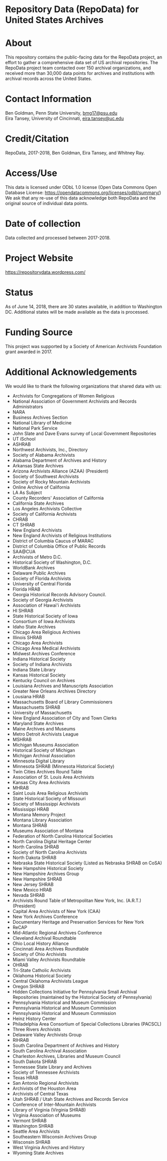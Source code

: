 Repository Data (RepoData) for United States Archives
=================
# About

This repository contains the public-facing data for the RepoData project, an effort to gather a comprehensive data set of US archival repositories. The RepoData project team contacted over 150 archival organizations, and received more than 30,000 data points for archives and institutions with archival records across the United States.

# Contact Information

Ben Goldman, Penn State University, bmg17@psu.edu	
Eira Tansey, University of Cincinnati, eira.tansey@uc.edu

# Credit/Citation

RepoData, 2017-2018, Ben Goldman, Eira Tansey, and Whitney Ray. 

# Access/Use

This data is licensed under ODbL 1.0 license (Open Data Commons Open Database License: https://opendatacommons.org/licenses/odbl/summary/) We ask that any re-use of this data acknowledge both RepoData and the original source of individual data points. 

# Date of collection

Data collected and processed between 2017-2018.

# Project Website

https://repositorydata.wordpress.com/ 

# Status

As of June 14, 2018, there are 30 states available, in addition to Washington DC. Additional states will be made available as the data is processed.

# Funding Source

This project was supported by a Society of American Archivists Foundation grant awarded in 2017.

# Additional Acknowledgements

We would like to thank the following organizations that shared data with us:

* Archivists for Congregations of Women Religious
* National Association of Government Archivists and Records Administrators
* NARA
* Business Archives Section
* National Library of Medicine
* National Park Service
* John Slate and Dave Evans survey of Local Government Repositories 
* UT iSchool
* ASHRAB
* Northwest Archivists, Inc., Directory
* Society of Alabama Archivists
* Alabama Department of Archives and History
* Arkansas State Archives
* Arizona Archivists Alliance (AZAA) (President)
* Society of Southwest Archivists
* Society of Rocky Mountain Archivists
* Online Archive of California
* LA As Subject
* County Recorders' Association of California
* California State Archives
* Los Angeles Archivists Collective
* Society of California Archivists
* CHRAB
* CT SHRAB
* New England Archivists
* New England Archivists of Religious Institutions
* District of Columbia Caucus of MARAC
* District of Columbia Office of Public Records
* SAA@CUA
* Archivists of Metro D.C.
* Historical Society of Washington, D.C.
* WorldBank Archives
* Delaware Public Archives
* Society of Florida Archivists
* University of Central Florida
* Florida HRAB
* Georgia Historical Records Advisory Council.
* Society of Georgia Archivists
* Association of Hawai'i Archivists
* HI SHRAB
* State Historical Society of Iowa
* Consortium of Iowa Archivists
* Idaho State Archives
* Chicago Area Religious Archives
* Illinois SHRAB
* Chicago Area Archivists
* Chicago Area Medical Archivists
* Midwest Archives Conference
* Indiana Historical Society
* Society of Indiana Archivists
* Indiana State Library
* Kansas Historical Society
* Kentucky Council on Archives
* Louisiana Archives and Manuscripts Association
* Greater New Orleans Archives Directory
* Lousiana HRAB
* Massachusetts Board of Library Commissioners
* Massachusetts SHRAB
* University of Massachusetts
* New England Association of City and Town Clerks
* Maryland State Archives
* Maine Archives and Museums
* Metro Detroit Archivists League
* MSHRAB
* Michigan Museums Association
* Historical Society of Michigan
* Michigan Archival Association
* Minnesota Digital Library
* Minnesota SHRAB (Minnesota Historical Society)
* Twin Cities Archives Round Table
* Association of St. Louis Area Archivists
* Kansas City Area Archivists
* MHRAB
* Saint Louis Area Religious Archivists
* State Historical Society of Missouri
* Society of Mississippi Archivists
* Mississippi HRAB
* Montana Memory Project
* Montana Library Association
* Montana SHRAB
* Museums Association of Montana
* Federation of North Carolina Historical Societies
* North Carolina Digital Heritage Center
* North Carolina SHRAB
* Society of North Carolina Archivists
* North Dakota SHRAB
* Nebraska State Historical Society (Listed as Nebraska SHRAB on CoSA) 
* New Hampshire Historical Society
* New Hampshire Archives Group
* New Hampshire SHRAB
* New Jersey SHRAB
* New Mexico HRAB
* Nevada SHRAB
* Archivists Round Table of Metropolitan New York, Inc. (A.R.T.) (President)
* Capital Area Archivists of New York (CAA)
* New York Archives Conference
* Documentary Heritage and Preservation Services for New York
* ReCAP
* Mid-Atlantic Regional Archives Conference
* Cleveland Archival Roundtable
* Ohio Local History Alliance
* Cincinnati Area Archives Roundtable
* Society of Ohio Archivists
* Miami Valley Archivists Roundtable
* OHRAB
* Tri-State Catholic Archivists
* Oklahoma Historical Society
* Central Oklahoma Archivists League
* Oregon SHRAB
* Hidden Collections Initiative for Pennsylvania Small Archival Repositories (maintained by the Historical Society of Pennsylvania)
* Pennsylvania Historical and Museum Commission
* Pennsylvania Historical and Museum Commission
* Pennsylvania Historical and Museum Commission
* Heinz History Center
* Philadelphia Area Consortium of Special Collections Libraries (PACSCL)
* Three Rivers Archivists
* Delaware Valley Archivists Group
* RIHRAB
* South Carolina Department of Archives and History
* South Carolina Archival Association
* Charleston Archives, Libraries and Museum Council
* South Dakota SHRAB
* Tennessee State Library and Archives
* Society of Tennessee Archivists
* Texas HRAB
* San Antonio Regional Archivists
* Archivists of the Houston Area
* Archivists of Central Texas
* Utah SHRAB / Utah State Archives and Records Service
* Conference of Inter-Mountain Archivists
* Library of Virginia (Virginia SHRAB)
* Virginia Association of Museums
* Vermont SHRAB
* Washington SHRAB
* Seattle Area Archivists
* Southeastern Wisconsin Archives Group
* Wisconsin SHRAB
* West Virginia Archives and History
* Wyoming State Archives
